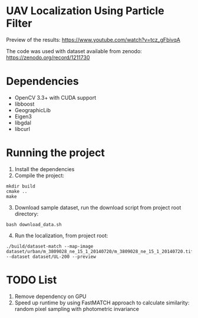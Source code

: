 # UAV Localization Using Particle Filter

Preview of the results:
https://www.youtube.com/watch?v=tcz_gFbivqA

The code was used with dataset available from zenodo:
https://zenodo.org/record/1211730

# Dependencies

* OpenCV 3.3+ with CUDA support
* libboost
* GeographicLib
* Eigen3
* libgdal
* libcurl

# Running the project

1. Install the dependencies
2. Compile the project:
```
mkdir build
cmake ..
make
``` 
3. Download sample dataset, run the download script from project root directory:
```
bash download_data.sh
```
4. Run the localization, from project root:
```
./build/dataset-match --map-image dataset/urban/m_3809028_ne_15_1_20140720/m_3809028_ne_15_1_20140720.tif --dataset dataset/UL-200 --preview
```

# TODO List

1. Remove dependency on GPU
2. Speed up runtime by using FastMATCH approach to calculate similarity: random pixel sampling with photometric invariance
